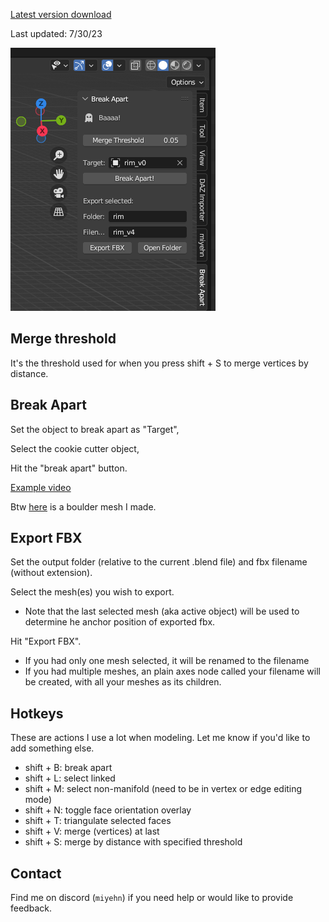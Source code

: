 [Latest version download](addons/break_apart.py)

Last updated: 7/30/23

![panel](media/panel.png)

## Merge threshold

It's the threshold used for when you press shift + S to merge vertices by distance.

## Break Apart

Set the object to break apart as "Target",

Select the cookie cutter object,

Hit the "break apart" button.

[Example video](media/break.mp4)

Btw [here](media/boulder_cutter.fbx) is a boulder mesh I made.

## Export FBX

Set the output folder (relative to the current .blend file) and fbx filename (without extension). 

Select the mesh(es) you wish to export.
 - Note that the last selected mesh (aka active object) will be used to determine he anchor position of exported fbx.

Hit "Export FBX".
 - If you had only one mesh selected, it will be renamed to the filename
 - If you had multiple meshes, an plain axes node called your filename will be created, with all your meshes as its children.

## Hotkeys

These are actions I use a lot when modeling. Let me know if you'd like to add something else.

 - shift + B: break apart
 - shift + L: select linked
 - shift + M: select non-manifold (need to be in vertex or edge editing mode)
 - shift + N: toggle face orientation overlay
 - shift + T: triangulate selected faces
 - shift + V: merge (vertices) at last
 - shift + S: merge by distance with specified threshold

## Contact

Find me on discord (`miyehn`) if you need help or would like to provide feedback.
